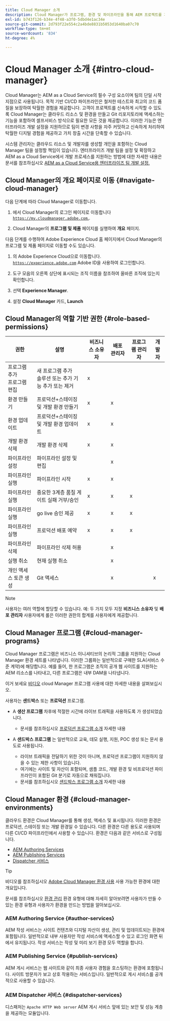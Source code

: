 ```yaml
---
title: Cloud Manager 소개
description: Cloud Manager가 프로그램, 환경 및 파이프라인을 통해 AEM 프로젝트를 지원하는 방법에 대해 알아봅니다.
exl-id: b743f126-b34e-4f48-a3f0-5dbd4e1ac34e
source-git-commit: 2d793f22e554c2a4bde8831b5053d1640ba07c70
workflow-type: tm+mt
source-wordcount: '834'
ht-degree: 4%

---
```


# Cloud Manager 소개 {#intro-cloud-manager}

Cloud Manager는 AEM as a Cloud Service의 필수 구성 요소이며 팀의 단일 시작 지점으로 사용됩니다. 목적 기반 CI/CD 파이프라인은 철저한 테스트와 최고의 코드 품질을 보장하여 탁월한 경험을 제공합니다. 고객이 프로젝트를 신속하게 시작할 수 있도록 Cloud Manager는 클라우드 리소스 및 환경을 만들고 Git 리포지토리에 액세스하는 기능을 포함하여 셀프서비스 방식으로 필요한 모든 것을 제공합니다. 이러한 기능은 엔터프라이즈 개발 설정을 지원하므로 팀이 변경 사항을 자주 커밋하고 신속하게 처리하여 탁월한 디지털 경험을 제공하고 가치 창출 시간을 단축할 수 있습니다.

시스템 관리자는 클라우드 리소스 및 개발자를 생성할 개인을 포함하는 Cloud Manager 팀을 설정할 책임이 있습니다. 엔터프라이즈 개발 팀을 설정 및 확장하고 AEM as a Cloud Service에서 개발 프로세스를 지원하는 방법에 대한 자세한 내용은 문서를 참조하십시오 [AEM as a Cloud Service용 엔터프라이즈 팀 개발 설정.](/help/implementing/cloud-manager/managing-code/enterprise-team-dev-setup.md)

## Cloud Manager의 개요 페이지로 이동 {#navigate-cloud-manager}

다음 단계에 따라 Cloud Manager로 이동합니다.

1. 에서 Cloud Manager의 로그인 페이지로 이동합니다 [`https://my.cloudmanager.adobe.com`.](https://my.cloudmanager.adobe.com/).

1. Cloud Manager의 **프로그램 및 제품** 페이지를 실행하여 **개요** 페이지.

다음 단계를 수행하여 Adobe Experience Cloud 홈 페이지에서 Cloud Manager의 프로그램 및 제품 페이지로 이동할 수도 있습니다.

1. 의 Adobe Experience Cloud으로 이동합니다. [`https://experience.adobe.com`](https://experience.adobe.com) Adobe ID을 사용하여 로그인합니다.

1. 도구 모음의 오른쪽 상단에 표시되는 조직 이름을 참조하여 올바른 조직에 있는지 확인합니다.

1. 선택 **Experience Manager**.

1. 설정 **Cloud Manager** 카드, **Launch**

## Cloud Manager의 역할 기반 권한 {#role-based-permissions}

| 권한 | 설명 | 비즈니스 소유자 | 배포 관리자 | 프로그램 관리자 | 개발자 |
|--- |--- |--- |--- |--- |--- |
| 프로그램 추가<br>프로그램 편집 | 새 프로그램 추가<br>솔루션 또는 추가 기능 추가 또는 제거 | x |  |  |  |
| 환경 만들기 | 프로덕션+스테이징 및 개발 환경 만들기 | x | x |  |  |
| 환경 업데이트 | 프로덕션+스테이징 및 개발 환경 업데이트 | x | x |  |  |
| 개발 환경 삭제 | 개발 환경 삭제 | x | x |  |  |
| 파이프라인 설정 | 파이프라인 설정 및 편집 |  | x |  |  |
| 파이프라인 실행 | 파이프라인 시작 | x | x |  |  |
| 파이프라인 실행 | 중요한 3계층 품질 게이트 실패 거부/승인 | x | x | x |  |
| 파이프라인 실행 | go live 승인 제공 | x | x | x |  |
| 파이프라인 실행 | 프로덕션 배포 예약 | x | x | x |  |
| 파이프라인 삭제 | 파이프라인 삭제 허용 |  | x |  |  |
| 실행 취소 | 현재 실행 취소 |  | x |  |  |
| 개인 액세스 토큰 생성 | Git 액세스 |  | x |  | x |

>[!NOTE]
>
>사용자는 여러 역할에 할당할 수 있습니다. 예: 두 가지 모두 지정 **비즈니스 소유자** 및 **배포 관리자** 사용자에게 롤은 이러한 권한의 합계를 사용자에게 제공합니다.

## Cloud Manager 프로그램 {#cloud-manager-programs}

Cloud Manager 프로그램은 비즈니스 이니셔티브의 논리적 그룹을 지원하는 Cloud Manager 환경 세트를 나타냅니다. 이러한 그룹화는 일반적으로 구매한 SLA(서비스 수준 계약)에 해당합니다. 예를 들어, 한 프로그램은 조직의 공개 웹 사이트를 지원하는 AEM 리소스를 나타내고, 다른 프로그램은 내부 DAM을 나타냅니다.


이거 보세요 [비디오](https://experienceleague.adobe.com/docs/experience-manager-learn/cloud-service/cloud-manager/programs.html) cloud Manager 프로그램 사용에 대한 자세한 내용을 살펴보십시오.

사용자는 **샌드박스** 또는 **프로덕션** 프로그램.

* A **생산 프로그램** 차후에 적절한 시간에 라이브 트래픽을 사용하도록 가 생성되었습니다.
   * 문서를 참조하십시오 [프로덕션 프로그램 소개](/help/implementing/cloud-manager/getting-access-to-aem-in-cloud/introduction-production-programs.md) 자세한 내용

* A **샌드박스 프로그램** 는 일반적으로 교육, 데모 실행, 지원, POC 생성 또는 문서 용도로 사용됩니다.
   * 라이브 트래픽을 전달하기 위한 것이 아니며, 프로덕션 프로그램이 지원하지 않을 수 있는 제한 사항이 있습니다.
   * 여기에는 사이트 및 자산이 포함되며, 샘플 코드, 개발 환경 및 비프로덕션 파이프라인이 포함된 Git 분기로 자동으로 채워집니다.
   * 문서를 참조하십시오 [샌드박스 프로그램 소개](/help/implementing/cloud-manager/getting-access-to-aem-in-cloud/introduction-sandbox-programs.md) 자세한 내용

## Cloud Manager 환경 {#cloud-manager-environments}

클라우드 환경은 Cloud Manager를 통해 생성, 액세스 및 표시됩니다. 이러한 환경은 프로덕션, 스테이징 또는 개발 환경일 수 있습니다. 다른 환경은 다른 용도로 사용되며 다른 CI/CD 파이프라인에서 사용할 수 있습니다. 환경은 다음과 같은 서비스로 구성됩니다.

* [AEM Authoring Services](#author-services)
* [AEM Publishing Services](#publish-services)
* [Dispatcher 서비스](#dispatcher-services)

>[!TIP]
>
> 비디오를 참조하십시오 [Adobe Cloud Manager 환경 사용](https://experienceleague.adobe.com/docs/experience-manager-learn/cloud-service/cloud-manager/environments.html) 사용 가능한 환경에 대한 개요입니다.
>
>문서를 참조하십시오 [환경 관리](/help/implementing/cloud-manager/manage-environments.md) 환경 유형에 대해 자세히 알아보려면 사용자가 만들 수 있는 환경 유형과 사용자가 환경을 만드는 방법을 알아보십시오.

### AEM Authoring Service {#author-services}

AEM 작성 서비스는 사이트 컨텐츠와 디지털 자산이 생성, 관리 및 업데이트되는 환경에 포함됩니다. 일반적으로 내부 사용자만 작성 서비스에 액세스할 수 있고 로그인 화면 뒤에서 유지됩니다. 작성 서비스는 작성 및 미리 보기 환경 모두 역할을 합니다.

### AEM Publishing Service {#publish-services}

AEM 게시 서비스는 웹 사이트와 같이 최종 사용자 경험을 호스팅하는 환경에 포함됩니다. 사이트 방문자가 보고 상호 작용하는 서비스입니다. 일반적으로 게시 서비스를 공개적으로 사용할 수 있습니다.

### AEM Dispatcher 서비스 {#dispatcher-services}

디스패처는 `Apache HTTP Web server` AEM 게시 서비스 앞에 있는 보안 및 성능 계층을 제공하는 모듈입니다.

